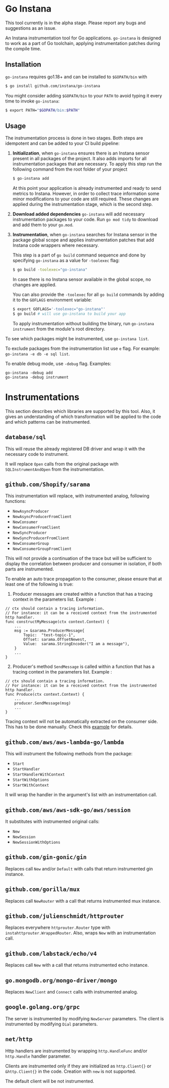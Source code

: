 Go Instana
==========

This tool currently is in the alpha stage. Please report any bugs and suggestions as an issue.

An Instana instrumentation tool for Go applications. `go-instana` is designed to work as a part of
Go toolchain, applying instrumentation patches during the compile time.

Installation
------------

`go-instana` requires go1.18+ and can be installed to `$GOPATH/bin` with

```bash
$ go install github.com/instana/go-instana
```

You might consider adding `$GOPATH/bin` to your `PATH` to avoid typing it every time to invoke
`go-instana`:

```bash
$ export PATH="$GOPATH/bin:$PATH"
```

Usage
-----

The instrumentation process is done in two stages. Both steps are idempotent and can be added to your
CI build pipeline:

1. **Initialization**, when `go-instana` ensures there is an Instana sensor present in all packages
   of the project. It also adds imports for all instrumentation packages that are necessary. To apply this step run the 
   following command from the root folder of your project

   ```bash
   $ go-instana add
   ```

   At this point your application is already instrumented and ready to send metrics to Instana.
   However, in order to collect trace information some minor modifications to your code are still
   required. These changes are applied during the instrumentation stage, which is the second step.

2. **Download added dependencies** `go-instana` will add necessary instrumentation packages to your code. Run `go mod tidy` to download and add them to your `go.mod`.

3. **Instrumentation**, when `go-instana` searches for Instana sensor in the package global scope
   and applies instrumentation patches that add Instana code wrappers where necessary.

   This step is a part of `go build` command sequence and done by specifying `go-instana` as a
   value for `-toolexec` flag:

   ``` bash
   $ go build -toolexec="go-instana"
   ```
   In case there is no Instana sensor available in the global scope, no changes are applied.

   You can also provide the `-toolexec` for all `go build` commands by adding it to the `GOFLAGS`
   environment variable:

   ```bash
   $ export GOFLAGS='-toolexec="go-instana"'
   $ go build # will use go-instana to build your app
   ```
   To apply instrumentation without building the binary, run `go-instana instrument` from the module's root directory.

To see which packages might be instrumented, use `go-instana list`. 

To exclude packages from the instrumentation list use `e` flag. For example: `go-instana -e db -e sql list`.

To enable debug mode, use `-debug` flag. Examples:

```
go-instana -debug add
go-instana -debug instrument
```

# Instrumentations

This section describes which libraries are supported by this tool. Also, it gives an understanding of which transformation
will be applied to the code and which patterns can be instrumented.

## `database/sql`

This will reuse the already registered DB driver and wrap it with the necessary code to instrument.

It will replace `Open` calls from the original package with `SQLInstrumentAndOpen` from the instrumentation.

## `github.com/Shopify/sarama`

This instrumentation will replace, with instrumented analog, following functions:

* `NewAsyncProducer`
* `NewAsyncProducerFromClient`
* `NewConsumer`
* `NewConsumerFromClient`
* `NewSyncProducer`
* `NewSyncProducerFromClient`
* `NewConsumerGroup`
* `NewConsumerGroupFromClient`

This will not provide a continuation of the trace but will be sufficient to display the correlation between
producer and consumer in isolation, if both parts are instrumented.

To enable an auto trace propagation to the consumer, please ensure that at least one of the following is true:

1. Producer messages are created within a function that has a tracing context in the parameters list.
   Example :
```
// ctx should contain a tracing information. 
// For instance: it can be a received context from the instrumented http handler.
func constructMyMessage(ctx context.Context) {
    ...
    msg := &sarama.ProducerMessage{
        Topic:  "test-topic-1",
        Offset: sarama.OffsetNewest,
        Value:  sarama.StringEncoder("I am a message"),
    }
    ...
}
```
2. Producer's method `SendMessage` is called within a function that has a tracing context in the parameters list.
   Example :
```
// ctx should contain a tracing information. 
// For instance: it can be a received context from the instrumented http handler.
func Produce(ctx context.Context) {
	...
	producer.SendMessage(msg)
	...
}
```

Tracing context will not be automatically extracted on the consumer side. This has to be done manually.
Check this [example](https://pkg.go.dev/github.com/instana/go-sensor/instrumentation/instasarama#example-package-Consumer)
for details.

## `github.com/aws/aws-lambda-go/lambda`

This will instrument the following methods from the package:

* `Start`
* `StartHandler`
* `StartHandlerWithContext`
* `StartWithOptions`
* `StartWithContext`

It will wrap the handler in the argument's list with an instrumentation call.

## `github.com/aws/aws-sdk-go/aws/session`

It substitutes with instrumented original calls:

* `New`
* `NewSession`
* `NewSessionWithOptions`

## `github.com/gin-gonic/gin`

Replaces call `New` and/or `Default` with calls that return instrumented gin instance.

## `github.com/gorilla/mux`

Replaces call `NewRouter` with a call that returns instrumented mux instance.

## `github.com/julienschmidt/httprouter`

Replaces everywhere `httprouter.Router` type with `instahttprouter.WrappedRouter`.
Also, wraps `New` with an instrumentation call.

## `github.com/labstack/echo/v4`

Replaces call `New` with a call that returns instrumented echo instance.

## `go.mongodb.org/mongo-driver/mongo`

Replaces `NewClient` and `Connect` calls with instrumented analog.

## `google.golang.org/grpc`

The server is instrumented by modifying `NewServer` parameters.
The client is instrumented by modifying `Dial` parameters.

## `net/http`

Http handlers are instrumented by wrapping `http.HandleFunc` and/or `http.Handle` handler parameter.

Clients are instrumented only if they are initialized as `http.Client{}` or `&http.Client{}` in the code. Creation with
`new` is not supported.

The default client will be not instrumented.